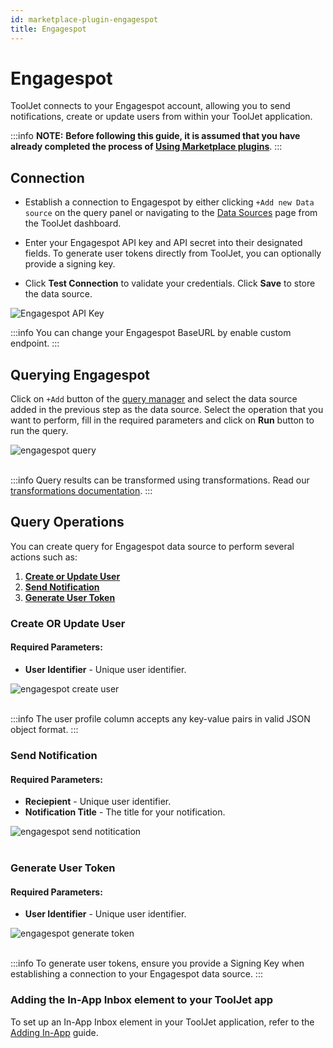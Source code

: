 ```yaml
---
id: marketplace-plugin-engagespot
title: Engagespot
---
```


# Engagespot

ToolJet connects to your Engagespot account, allowing you to send notifications, create or update users from within your ToolJet application.

:::info
**NOTE:** **Before following this guide, it is assumed that you have already completed the process of [Using Marketplace plugins](../marketplace-overview#using-marketplace-plugins)**.
:::

<div style={{paddingTop:'24px', paddingBottom:'24px'}}>

## Connection

- Establish a connection to Engagespot by either clicking `+Add new Data source` on the query panel or navigating to the [Data Sources](../../data-sources/overview/) page from the ToolJet dashboard.

- Enter your Engagespot API key and API secret into their designated fields. To generate user tokens directly from ToolJet, you can optionally provide a signing key.

- Click **Test Connection** to validate your credentials. Click **Save** to store the data source.

<div style={{textAlign: 'center'}}>
    <img style={{ border:'0', marginBottom:'15px', borderRadius:'5px', boxShadow: '0px 1px 3px rgba(0, 0, 0, 0.2)' }} className="screenshot-full" src="/img/marketplace/plugins/engagespot/engagespot_install.png" alt="Engagespot API Key" />
</div>


:::info
You can change your Engagespot BaseURL by enable custom endpoint.
:::

</div>

<div style={{paddingTop:'24px', paddingBottom:'24px'}}>

## Querying Engagespot

Click on `+Add` button of the [query manager](../../app-builder/query-panel/#query-manager) and select the data source added in the previous step as the data source. Select the operation that you want to perform, fill in the required parameters and click on **Run** button to run the query.

<div style={{textAlign: 'center'}}>

<img className="screenshot-full" src="/img/marketplace/plugins/engagespot/engagespot_query.png" alt="engagespot query" />

</div>

<br/>

:::info
Query results can be transformed using transformations. Read our [transformations documentation](../../tutorial/transformations).
:::

</div>

<div style={{paddingTop:'24px', paddingBottom:'24px'}}>

## Query Operations

You can create query for Engagespot data source to perform several actions such as:
  1. **[Create or Update User](#create-or-update-user)**
  2. **[Send Notification](#send-notification)**
  3. **[Generate User Token](#generate-user-token)** 

</div>

<div style={{paddingTop:'24px', paddingBottom:'24px'}}>

### Create OR Update User

  #### Required Parameters:
  - **User Identifier** - Unique user identifier.

<div style={{textAlign: 'center'}}>
<img className="screenshot-full" src="/img/marketplace/plugins/engagespot/create_user.png" alt="engagespot create user" />
</div>
<br/>

:::info
The user profile column accepts any key-value pairs in valid JSON object format.
:::

</div>

<div style={{paddingTop:'24px', paddingBottom:'24px'}}>

### Send Notification

  #### Required Parameters:
  - **Reciepient** - Unique user identifier. 
  - **Notification Title** - The title for your notification.

<div style={{textAlign: 'center'}}>
<img style={{ border:'0', marginBottom:'15px', borderRadius:'5px', boxShadow: '0px 1px 3px rgba(0, 0, 0, 0.2)' }} className="screenshot-full" src="/img/marketplace/plugins/engagespot/send_notification.png" alt="engagespot send notitication"/>
</div>
<br/>

</div>

<div style={{paddingTop:'24px', paddingBottom:'24px'}}>

### Generate User Token

  #### Required Parameters:
  - **User Identifier** - Unique user identifier.

<div style={{textAlign: 'center'}}>
<img className="screenshot-full" src="/img/marketplace/plugins/engagespot/generate_token.png" alt="engagespot generate token" />
</div>
<br/>

:::info
To generate user tokens, ensure you provide a Signing Key when establishing a connection to your Engagespot data source.
:::

</div>

<div style={{paddingTop:'24px', paddingBottom:'24px'}}>

### Adding the In-App Inbox element to your ToolJet app
   To set up an In-App Inbox element in your ToolJet application, refer to the [Adding In-App](https://docs.engagespot.co/docs/plugins/tooljet/adding-the-inbox-component) guide.

</div>